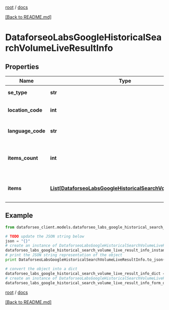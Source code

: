 [root](./../ "root") / [docs](./ "docs")

[[Back to README.md]](./../README.md "[Back to README.md]")

# DataforseoLabsGoogleHistoricalSearchVolumeLiveResultInfo

## Properties

Name | Type | Description | Notes
------------ | ------------- | ------------- | -------------
**se_type** | **str** | search engine type | [optional]
**location_code** | **int** | location code in a POST array | [optional]
**language_code** | **str** | language code in a POST array | [optional]
**items_count** | **int** | the number of results returned in the items array | [optional]
**items** | [**List[DataforseoLabsGoogleHistoricalSearchVolumeLiveItem]**](DataforseoLabsGoogleHistoricalSearchVolumeLiveItem.md) | contains keywords and related data | [optional]

## Example

```python
from dataforseo_client.models.dataforseo_labs_google_historical_search_volume_live_result_info import DataforseoLabsGoogleHistoricalSearchVolumeLiveResultInfo

# TODO update the JSON string below
json = "{}"
# create an instance of DataforseoLabsGoogleHistoricalSearchVolumeLiveResultInfo from a JSON string
dataforseo_labs_google_historical_search_volume_live_result_info_instance = DataforseoLabsGoogleHistoricalSearchVolumeLiveResultInfo.from_json(json)
# print the JSON string representation of the object
print DataforseoLabsGoogleHistoricalSearchVolumeLiveResultInfo.to_json()

# convert the object into a dict
dataforseo_labs_google_historical_search_volume_live_result_info_dict = dataforseo_labs_google_historical_search_volume_live_result_info_instance.to_dict()
# create an instance of DataforseoLabsGoogleHistoricalSearchVolumeLiveResultInfo from a dict
dataforseo_labs_google_historical_search_volume_live_result_info_form_dict = dataforseo_labs_google_historical_search_volume_live_result_info.from_dict(dataforseo_labs_google_historical_search_volume_live_result_info_dict)
```

  

[root](./../ "root") / [docs](./ "docs")

[[Back to README.md]](./../README.md "[Back to README.md]")